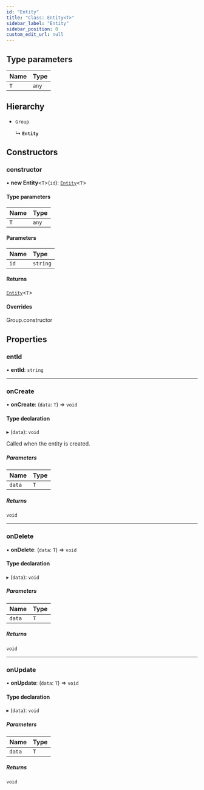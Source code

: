 ```yaml
---
id: "Entity"
title: "Class: Entity<T>"
sidebar_label: "Entity"
sidebar_position: 0
custom_edit_url: null
---
```


## Type parameters

| Name | Type |
| :------ | :------ |
| `T` | `any` |

## Hierarchy

- `Group`

  ↳ **`Entity`**

## Constructors

### constructor

• **new Entity**\<`T`\>(`id`): [`Entity`](Entity.md)\<`T`\>

#### Type parameters

| Name | Type |
| :------ | :------ |
| `T` | `any` |

#### Parameters

| Name | Type |
| :------ | :------ |
| `id` | `string` |

#### Returns

[`Entity`](Entity.md)\<`T`\>

#### Overrides

Group.constructor

## Properties

### entId

• **entId**: `string`

___

### onCreate

• **onCreate**: (`data`: `T`) => `void`

#### Type declaration

▸ (`data`): `void`

Called when the entity is created.

##### Parameters

| Name | Type |
| :------ | :------ |
| `data` | `T` |

##### Returns

`void`

___

### onDelete

• **onDelete**: (`data`: `T`) => `void`

#### Type declaration

▸ (`data`): `void`

##### Parameters

| Name | Type |
| :------ | :------ |
| `data` | `T` |

##### Returns

`void`

___

### onUpdate

• **onUpdate**: (`data`: `T`) => `void`

#### Type declaration

▸ (`data`): `void`

##### Parameters

| Name | Type |
| :------ | :------ |
| `data` | `T` |

##### Returns

`void`
